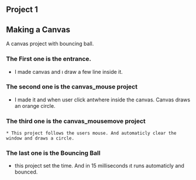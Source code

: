 
## Project 1 
  ##   Making a Canvas 

  A canvas project with bouncing ball.

  ### The First one is the entrance. 
  *   I made canvas and ı draw a few line inside it. 

  ### The second one is the canvas_mouse project
  * I made it and when user click antwhere inside the canvas. Canvas draws an orange circle.

  ### The third one is the canvas_mousemove project

    * This project follows the users mouse. And automaticly clear the window and draws a circle.

  ### The last one is the Bouncing Ball
  * this project set the time. And in 15 milliseconds ıt runs automaticly and bounced. 